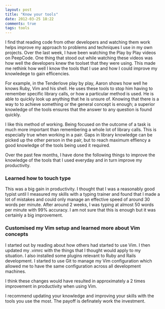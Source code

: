 ```yaml
---
layout: post
title: "Know your tools"
date: 2012-03-25 18:22
comments: true
tags: tools
---
```


I find that reading code from other developers and watching them
work helps improve my approach to problems and techniques I use
in my own projects.
Over the last week,
I have been watching the Play by Play videos on PeepCode. One thing
that stood out while watching these videos was how well the
developers knew the toolset that they were using. This made me
rethink how well I know the tools that I use and how I could
improve my knowledege to gain efficencies.

For example, in the Tenderlove play by play, Aaron shows how well
he knows Ruby, Vim and his shell. He uses these tools to stop him
having to remember specific library calls, or how a particular method
is used. He is able to quickly look up anything that he is unsure of.
Knowing that there is a way to to achieve something or the general
concept is enough; a superior knowledge of the tools ensures that
the answer to any question is found quickly.

I like this method of working. Being focused on the outcome of a task
is much more important than remembering a whole lot of library
calls. This is especially true when working in a pair. Gaps in
library knowledge can be picked up the other person in the pair,
but to reach maximum effiency a good knowledge of the tools being
used it required.

Over the past few months, I have done the following things to improve
the knowledge of the tools that I used everyday and in turn improve
my productivity.

### Learned how to touch type
This was a big gain in productivity.
I thought that I was a reasonably good typist until I measured my
skills with a typing trainer and found that I made a lot of
mistakes and could only manage an effective speed of around 30
words per minute. After around 2 weeks, I was typing at almost
50 words per minute with 99% accuracy. I am not sure that this is
enough but it was certainly a big improvement.

### Customised my Vim setup and learned more about Vim concepts
I started out by reading about how others had started to use Vim.
I then updated my .vimrc with the things that I thought would apply
to my situation. I also installed some plugins relevant to Ruby and
Rails development.
I started to use Git to manage my Vim configuration which allowed me
to have the same configuration across all development machines.

I think these changes would have resulted in approximately a 2 times
improvement in productivity when using Vim.

I recommend updating your knowledge and improving your skills with
the tools you use the most. The payoff is definately work the
investment.
